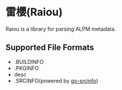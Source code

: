 # 雷櫻(Raiou)

Raiou is a library for parsing ALPM metadata.

## Supported File Formats

- .BUILDINFO
- .PKGINFO
- desc
- .SRCINFO(powered by [go-srcinfo](github.com/Morganamilo/go-srcinfo))

